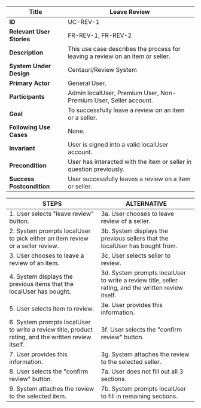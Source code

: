 

|Title |   Leave Review      |
|---------|---------|
|**ID**|    UC-REV-1      |
|**Relevant User Stories**|    FR-REV-1, FR-REV-2      |
|**Description**|     This use case describes the process for leaving a review on an item or seller.       |
|**System Under Design**|     Centauri/Review System        |
|**Primary Actor**|     General User.       |
|**Participants**|     Admin localUser, Premium User, Non-Premium User, Seller account.       |
|**Goal**|     To successfully leave a review on an item or a seller.        |
|**Following Use Cases**|     None.      |
|**Invariant**|     User is signed into a valid localUser account.       |
|**Precondition**|     User has interacted with the item or seller in question previously.     |
|**Success Postcondition**|     User successfully leaves a review on a item or seller.      |


|**STEPS**|**ALTERNATIVE**|
|---------|---------|
| 1. User selects "leave review" button.     | 3a. User chooses to leave review of a seller.        |
| 2. System prompts localUser to pick either an item review or a seller review.      | 3b. System displays the previous sellers that the localUser has bought from.        |
| 3. User chooses to leave a review of an item.     | 3c. User selects seller to review.        |
| 4. System displays the previous items that the localUser has bought.     | 3d. System prompts localUser to write a review title, seller rating, and the written review itself.        |
| 5. User selects item to review.     | 3e. User provides this information.         |
| 6. System prompts localUser to write a review title, product rating, and the written review itself.     | 3f. User selects the "confirm review" button.        |
| 7. User provides this information.        | 3g. System attaches the review to the selected seller.            |
| 8. User selects the "confirm review" button. | 7a. User does not fill out all 3 sections.        |
| 9. System attaches the review to the selected item.  | 7b. System prompts localUser to fill in remaining sections.           |

